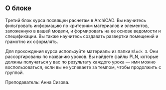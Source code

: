 ## О блоке

Третий блок курса посвящен расчетам в ArchiCAD. Вы научитесь фильтровать информацию по критериям материалов и элементов, заложенную в вашей модели, и формировать на ее основе ведомости и спецификации. Вы также научитесь создавать развертки помещений и грамотно их оформлять.

Для прохождения курса используйте материалы из папки `Block 3`. Они рассортированы по названию уроков. Вы найдете файлы PLN, которые должны получаться у вас по результату каждого урока — ими можно воспользоваться, если вы не успеваете за темпом, чтобы продолжить с группой.

Преподаватель: Анна Сизова.
